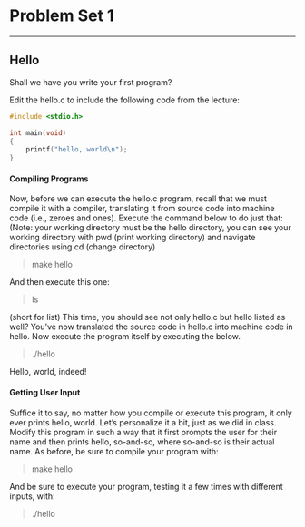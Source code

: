 # Problem Set 1
***
## Hello
Shall we have you write your first program?

Edit the hello.c to include the following code from the lecture:

```C
#include <stdio.h>

int main(void)
{
    printf("hello, world\n");
}
```

#### Compiling Programs

Now, before we can execute the hello.c program, recall that we must compile it with a compiler, translating it from source code into machine code (i.e., zeroes and ones). Execute the command below to do just that:
(Note: your working directory must be the hello directory, you can see your working directory with pwd (print working directory) and navigate directories using cd (change directory)

> make hello

And then execute this one:

> ls

(short for list)
This time, you should see not only hello.c but hello listed as well? You’ve now translated the source code in hello.c into machine code in hello.
Now execute the program itself by executing the below.

> ./hello

Hello, world, indeed!

#### Getting User Input
Suffice it to say, no matter how you compile or execute this program, it only ever prints hello, world. Let’s personalize it a bit, just as we did in class.
Modify this program in such a way that it first prompts the user for their name and then prints hello, so-and-so, where so-and-so is their actual name.
As before, be sure to compile your program with:

> make hello

And be sure to execute your program, testing it a few times with different inputs, with:

> ./hello

